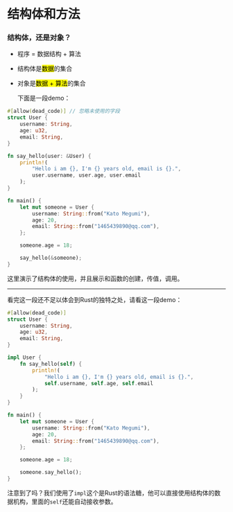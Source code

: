 # 结构体和方法

### 结构体，还是对象？

- 程序 = 数据结构 + 算法
- 结构体是<mark>数据</mark>的集合
- 对象是<mark>数据 + 算法</mark>的集合

  下面是一段demo：

```rust
#[allow(dead_code)] // 忽略未使用的字段
struct User {
    username: String,
    age: u32,
    email: String,
}

fn say_hello(user: &User) {
    println!(
        "Hello i am {}, I'm {} years old, email is {}.",
        user.username, user.age, user.email
    );
}

fn main() {
    let mut someone = User {
        username: String::from("Kato Megumi"),
        age: 20,
        email: String::from("1465439890@qq.com"),
    };

    someone.age = 18;

    say_hello(&someone);
}

```

这里演示了结构体的使用，并且展示和函数的创建，传值，调用。

<hr />

看完这一段还不足以体会到Rust的独特之处，请看这一段demo：

```rust
#[allow(dead_code)]
struct User {
    username: String,
    age: u32,
    email: String,
}

impl User {
    fn say_hello(self) {
        println!(
            "Hello i am {}, I'm {} years old, email is {}.",
            self.username, self.age, self.email
        );
    }
}

fn main() {
    let mut someone = User {
        username: String::from("Kato Megumi"),
        age: 20,
        email: String::from("1465439890@qq.com"),
    };

    someone.age = 18;

    someone.say_hello();
}

```

注意到了吗？我们使用了`impl`这个是Rust的语法糖，他可以直接使用结构体的数据机构，里面的`self`还能自动接收参数。